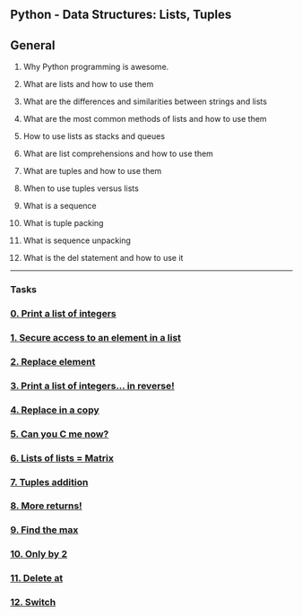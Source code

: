 ## Python - Data Structures: Lists, Tuples

## General

1. Why Python programming is awesome.

2. What are lists and how to use them

3. What are the differences and similarities between strings and lists

4. What are the most common methods of lists and how to use them

5. How to use lists as stacks and queues

6. What are list comprehensions and how to use them

7. What are tuples and how to use them

8. When to use tuples versus lists

9. What is a sequence

10. What is tuple packing

11. What is sequence unpacking

12. What is the del statement and how to use it

---

### Tasks

### [0. Print a list of integers](./0-print_list_integer.py)

### [1. Secure access to an element in a list](./1-element_at.py)

### [2. Replace element](./2-replace_in_list.py)

### [3. Print a list of integers... in reverse!](./3-print_reversed_list_integer.py)

### [4. Replace in a copy](./4-new_in_list.py)

### [5. Can you C me now?](./5-no_c.py)

### [6. Lists of lists = Matrix](./6-print_matrix_integer.py)

### [7. Tuples addition](./7-add_tuple.py)

### [8. More returns!](./8-multiple_returns.py)

### [9. Find the max](./9-max_integer.py)

### [10. Only by 2](./10-divisible_by_2.py)

### [11. Delete at](./11-delete_at.py)

### [12. Switch](./10-divisible_by_2.py)
